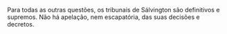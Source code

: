 ﻿Para todas as outras questões, os tribunais de Sálvington são definitivos e supremos. Não há apelação, nem escapatória, das suas decisões e decretos.